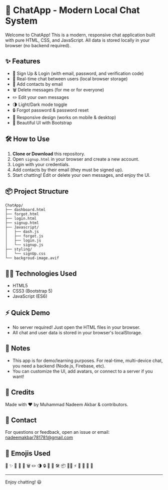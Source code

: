 # 🚀 ChatApp - Modern Local Chat System

Welcome to ChatApp! This is a modern, responsive chat application built with
pure HTML, CSS, and JavaScript. All data is stored locally in your browser (no
backend required).

## ✨ Features

- 📝 Sign Up & Login (with email, password, and verification code)
- 💬 Real-time chat between users (local browser storage)
- 👥 Add contacts by email
- 🗑️ Delete messages (for me or for everyone)
- ✏️ Edit your own messages
- 🌗 Light/Dark mode toggle
- 🔒 Forgot password & password reset
- 📱 Responsive design (works on mobile & desktop)
- 🎨 Beautiful UI with Bootstrap

## 🛠️ How to Use

1. **Clone or Download** this repository.
2. Open `signup.html` in your browser and create a new account.
3. Login with your credentials.
4. Add contacts by their email (they must be signed up).
5. Start chatting! Edit or delete your own messages, and enjoy the UI.

## 📦 Project Structure

```
ChatApp/
├── dashboard.html
├── forgot.html
├── login.html
├── signup.html
├── Javascript/
│   ├── dash.js
│   ├── forgot.js
│   ├── login.js
│   └── signup.js
├── styling/
│   └── signUp.css
└── backgroud-image.avif
```

## 🧑‍💻 Technologies Used

- HTML5
- CSS3 (Bootstrap 5)
- JavaScript (ES6)

## ⚡ Quick Demo

- No server required! Just open the HTML files in your browser.
- All chat and user data is stored in your browser's localStorage.

## 📝 Notes

- This app is for demo/learning purposes. For real-time, multi-device chat, you
  need a backend (Node.js, Firebase, etc).
- You can customize the UI, add avatars, or connect to a server if you want!

## 🙏 Credits

Made with ❤️ by Muhammad Nadeem Akbar & contributors.

## 📧 Contact

For questions or feedback, open an issue or email: nadeemakbar781781@gmail.com

## 🦄 Emojis Used

🚀 ✨ 📝 💬 👥 🗑️ ✏️ 🌗 🔒 📱 🎨 🛠️ 📦 🧑‍💻 ⚡ 📝 🙏 📧 🦄

---

Enjoy chatting! 😃
